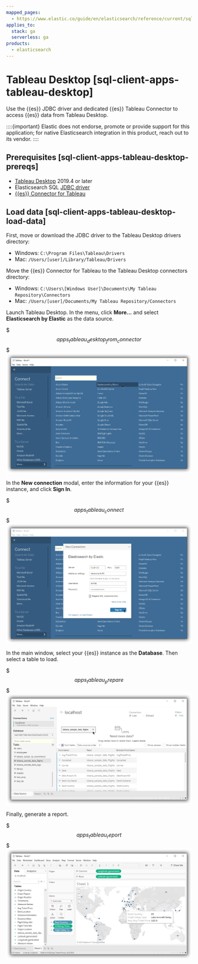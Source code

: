 ```yaml
---
mapped_pages:
  - https://www.elastic.co/guide/en/elasticsearch/reference/current/sql-client-apps-tableau-desktop.html
applies_to:
  stack: ga
  serverless: ga
products:
  - elasticsearch
---
```


# Tableau Desktop [sql-client-apps-tableau-desktop]

Use the {{es}} JDBC driver and dedicated {{es}} Tableau Connector to access {{es}} data from Tableau Desktop.

::::{important}
Elastic does not endorse, promote or provide support for this application; for native Elasticsearch integration in this product, reach out to its vendor.
::::


## Prerequisites [sql-client-apps-tableau-desktop-prereqs]

* [Tableau Desktop](https://www.tableau.com/products/desktop) 2019.4 or later
* Elasticsearch SQL [JDBC driver](sql-jdbc.md)
* [{{es}} Connector for Tableau](https://www.elastic.co/downloads/tableau-connector)


## Load data [sql-client-apps-tableau-desktop-load-data]

First, move or download the JDBC driver to the Tableau Desktop drivers directory:

* Windows: `C:\Program Files\Tableau\Drivers`
* Mac: `/Users/[user]/Library/Tableau/Drivers`

Move the {{es}} Connector for Tableau to the Tableau Desktop connectors directory:

* Windows: `C:\Users\[Windows User]\Documents\My Tableau Repository\Connectors`
* Mac: `/Users/[user]/Documents/My Tableau Repository/Connectors`

Launch Tableau Desktop. In the menu, click **More…​** and select **Elasticsearch by Elastic** as the data source.

$$$apps_tableau_desktop_from_connector$$$
![Select Elasticsearch by Elastic as the data source](/explore-analyze/images/elasticsearch-reference-apps_tableau_desktop_from_connector.png "")

In the **New connection** modal, enter the information for your {{es}} instance, and click **Sign In**.

$$$apps_tableau_connect$$$
![Sign in](/explore-analyze/images/elasticsearch-reference-apps_tableau_desktop_connect.png "")

In the main window, select your {{es}} instance as the **Database**. Then select a table to load.

$$$apps_tableau_prepare$$$
![Select a table to load](/explore-analyze/images/elasticsearch-reference-apps_tableau_desktop_prepare.png "")

Finally, generate a report.

$$$apps_tableau_report$$$
![Generate a report](/explore-analyze/images/elasticsearch-reference-apps_tableau_desktop_report.png "")
